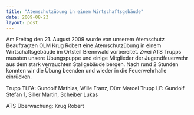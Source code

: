```yaml
---
title: "Atemschutzübung in einem Wirtschaftsgebäude"
date: 2009-08-23
layout: post
---
```


Am Freitag den 21. August 2009 wurde von unserem Atemschutz Beauftragten OLM Krug Robert eine Atemschutzübung in einem Wirtschaftsgebäude im Ortsteil Brennwald vorbereitet. Zwei ATS Trupps mussten unsere Übungspuppe und einige Mitglieder der Jugendfeuerwehr aus dem stark verrauchten Stallgebäude bergen. Nach rund 2 Stunden konnten wir die Übung beenden und wieder in die Feuerwehrhalle einrücken.

Trupp TLFA: Gundolf Mathias, Wille Franz, Dürr Marcel
Trupp LF: Gundolf Stefan 1, Siller Martin, Scheiber Lukas

ATS Überwachung: Krug Robert